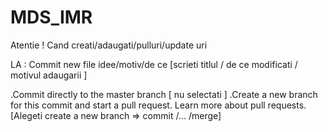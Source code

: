 # MDS_IMR

Atentie ! Cand creati/adaugati/pulluri/update uri

LA :
Commit new file
    idee/motiv/de ce [scrieti titlul / de ce modificati / motivul adaugarii ]

  .Commit directly to the master branch   [ nu selectati ]
  .Create a new branch for this commit and start a pull request. Learn more about pull requests. 
[Alegeti create a new branch => commit /... /merge]
